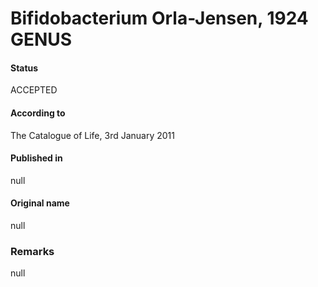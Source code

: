 # Bifidobacterium Orla-Jensen, 1924 GENUS

#### Status
ACCEPTED

#### According to
The Catalogue of Life, 3rd January 2011

#### Published in
null

#### Original name
null

### Remarks
null
